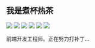 ## 我是煮杯热茶

<p align='left'>
  <img src="https://img.shields.io/badge/Javascript-F7DF1E?style=flat&logo=javascript&logoColor=fff" />
  <img src="https://img.shields.io/badge/Typescript-3178C6?style=flat&logo=typescript&logoColor=fff" />
  <img src="https://img.shields.io/badge/Vue.js-4FC08D?style=flat&logo=vuedotjs&logoColor=fff" />
  <img src="https://img.shields.io/badge/React-61DAFB?style=flat&logo=react&logoColor=fff" />
  <img src="https://img.shields.io/badge/Node.js-5FA04E?style=flat&logo=nodedotjs&logoColor=fff" />
  <img src="https://img.shields.io/badge/Python-3776AB?style=flat&logo=python&logoColor=fff" />
</p>

前端开发工程师。正在努力打补丁...

<!---
[![huitoutunao's github stats](https://github-readme-stats.vercel.app/api?username=huitoutunao&&hide=prs&show_icons=true&theme=gruvbox)](https://github.com/anuraghazra/github-readme-stats)
--->

<!---
Hi, I’m huitoutunao 👋 

I’m a frontend developer. 

- 👀 I’m interested in ...
- 🌱 I’m currently learning ...
- 💞️ I’m looking to collaborate on ...
- 📫 How to reach me ...

huitoutunao/huitoutunao is a ✨ special ✨ repository because its `README.md` (this file) appears on your GitHub profile.
You can click the Preview link to take a look at your changes.
--->
